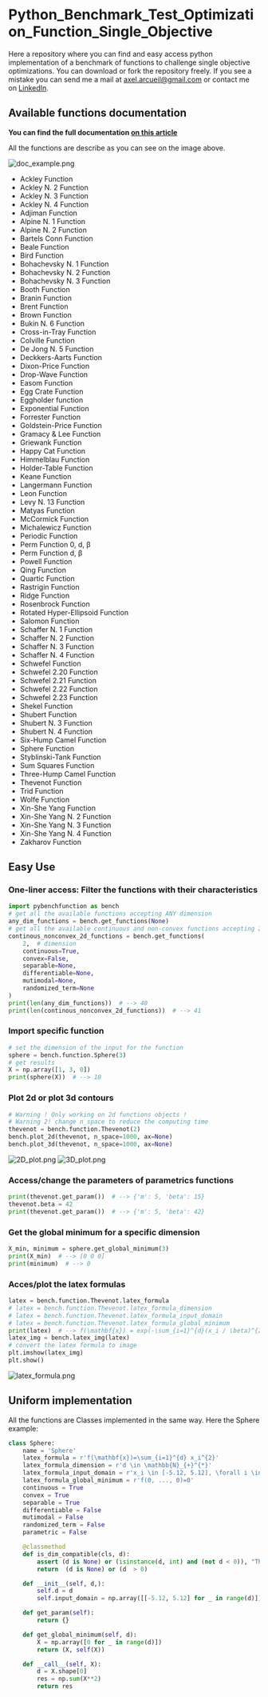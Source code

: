 # Python_Benchmark_Test_Optimization_Function_Single_Objective

Here a repository where you can find and easy access python implementation of a benchmark of functions to challenge single objective optimizations.
You can download or fork the repository freely. If you see a mistake you can send me a mail at axel.arcueil@gmail.com or contact me on [LinkedIn](https://www.linkedin.com/in/axel-thevenot/).

## Available functions documentation

**You can find the full documentation [on this article](https://towardsdatascience.com/optimization-eye-pleasure-78-benchmark-test-functions-for-single-objective-optimization-92e7ed1d1f12?sk=9183bfff85db523dbee1237d86c524cf)** 

All the functions are describe as you can see on the image above. 

![doc_example.png](src/doc_example.png)

- Ackley Function
- Ackley N. 2 Function
- Ackley N. 3 Function
- Ackley N. 4 Function
- Adjiman Function
- Alpine N. 1 Function
- Alpine N. 2 Function
- Bartels Conn Function
- Beale Function
- Bird Function
- Bohachevsky N. 1 Function
- Bohachevsky N. 2 Function
- Bohachevsky N. 3 Function
- Booth Function
- Branin Function
- Brent Function
- Brown Function
- Bukin N. 6 Function
- Cross-in-Tray Function
- Colville Function
- De Jong N. 5 Function
- Deckkers-Aarts Function
- Dixon-Price Function
- Drop-Wave Function
- Easom Function
- Egg Crate Function
- Eggholder function
- Exponential Function
- Forrester Function
- Goldstein-Price Function
- Gramacy & Lee Function
- Griewank Function
- Happy Cat Function
- Himmelblau Function
- Holder-Table Function
- Keane Function
- Langermann Function
- Leon Function
- Levy N. 13 Function
- Matyas Function
- McCormick Function
- Michalewicz Function
- Periodic Function
- Perm Function 0, d, β
- Perm Function d, β
- Powell Function
- Qing Function
- Quartic Function
- Rastrigin Function
- Ridge Function
- Rosenbrock Function
- Rotated Hyper-Ellipsoid Function
- Salomon Function
- Schaffer N. 1 Function
- Schaffer N. 2 Function
- Schaffer N. 3 Function
- Schaffer N. 4 Function
- Schwefel Function
- Schwefel 2.20 Function
- Schwefel 2.21 Function
- Schwefel 2.22 Function
- Schwefel 2.23 Function
- Shekel Function
- Shubert Function
- Shubert N. 3 Function
- Shubert N. 4 Function
- Six-Hump Camel Function
- Sphere Function
- Styblinski-Tank Function
- Sum Squares Function
- Three-Hump Camel Function
- Thevenot Function
- Trid Function
- Wolfe Function
- Xin-She Yang Function
- Xin-She Yang N. 2 Function
- Xin-She Yang N. 3 Function
- Xin-She Yang N. 4 Function
- Zakharov Function

## Easy Use

### One-liner access: Filter the functions with their characteristics

```python
import pybenchfunction as bench
# get all the available functions accepting ANY dimension
any_dim_functions = bench.get_functions(None)
# get all the available continuous and non-convex functions accepting 2D
continous_nonconvex_2d_functions = bench.get_functions(
    2,  # dimension
    continuous=True,
    convex=False,
    separable=None,
    differentiable=None,
    mutimodal=None,
    randomized_term=None
)
print(len(any_dim_functions))  # --> 40
print(len(continous_nonconvex_2d_functions))  # --> 41
```

### Import specific function


```python
# set the dimension of the input for the function
sphere = bench.function.Sphere(3)
# get results
X = np.array([1, 3, 0])
print(sphere(X))  # --> 10
```

### Plot 2d or plot 3d contours

```python
# Warning ! Only working on 2d functions objects !
# Warning 2! change n_space to reduce the computing time
thevenot = bench.function.Thevenot(2)
bench.plot_2d(thevenot, n_space=1000, ax=None)
bench.plot_3d(thevenot, n_space=1000, ax=None)
```
![2D_plot.png](src/2D_plot.png)
![3D_plot.png](src/3D_plot.png)

### Access/change the parameters of parametrics functions

```python
print(thevenot.get_param())  # --> {'m': 5, 'beta': 15}
thevenot.beta = 42
print(thevenot.get_param())  # --> {'m': 5, 'beta': 42}
```

### Get the global minimum for a specific dimension

```python
X_min, minimum = sphere.get_global_minimum(3)
print(X_min)  # --> [0 0 0]
print(minimum)  # --> 0
```

### Acces/plot the latex formulas

```python
latex = bench.function.Thevenot.latex_formula
# latex = bench.function.Thevenot.latex_formula_dimension
# latex = bench.function.Thevenot.latex_formula_input_domain
# latex = bench.function.Thevenot.latex_formula_global_minimum
print(latex)  # --> f(\mathbf{x}) = exp(-\sum_{i=1}^{d}(x_i / \beta)^{2m}) - 2exp(-\prod_{i=1}^{d}x_i^2) \prod_{i=1}^{d}cos^ 2(x_i)
latex_img = bench.latex_img(latex)
# convert the latex formula to image
plt.imshow(latex_img)
plt.show()
```
![latex_formula.png](src/latex_formula.png)

## Uniform implementation

All the functions are Classes implemented in the same way. Here the Sphere example:

```python
class Sphere:
    name = 'Sphere'
    latex_formula = r'f(\mathbf{x})=\sum_{i=1}^{d} x_i^{2}'
    latex_formula_dimension = r'd \in \mathbb{N}_{+}^{*}'
    latex_formula_input_domain = r'x_i \in [-5.12, 5.12], \forall i \in \llbracket 1, d\rrbracket'
    latex_formula_global_minimum = r'f(0, ..., 0)=0'
    continuous = True
    convex = True
    separable = True
    differentiable = False
    mutimodal = False
    randomized_term = False
    parametric = False

    @classmethod
    def is_dim_compatible(cls, d):
        assert (d is None) or (isinstance(d, int) and (not d < 0)), "The dimension d must be None or a positive integer"
        return  (d is None) or (d  > 0)

    def __init__(self, d,):
        self.d = d
        self.input_domain = np.array([[-5.12, 5.12] for _ in range(d)])

    def get_param(self):
        return {}

    def get_global_minimum(self, d):
        X = np.array([0 for _ in range(d)])
        return (X, self(X))

    def __call__(self, X):
        d = X.shape[0]
        res = np.sum(X**2)
        return res
```

